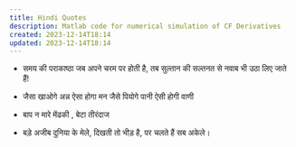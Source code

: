 ```yaml
---
title: Hindi Quotes
description: Matlab code for numerical simulation of CF Derivatives
created: 2023-12-14T18:14
updated: 2023-12-14T18:14
---
```


- समय की पराकाष्ठा जब अपने चरम पर होती है,
  तब सुल्तान की सल्तनत से नवाब भी उठा लिए जाते हैं!

- जैसा खाओगे अन्न ऐसा होगा मन
  जैसे पियोगे पानी ऐसी होगी वाणी

- बाप न मारे मेंढकी , बेटा तीरंदाज
- बड़े अजीब दुनिया के मेले, दिखती तो भीड़ है, पर चलते हैं सब अकेले।


  

